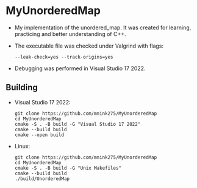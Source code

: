 # MyUnorderedMap

- My implementation of the unordered_map. It was created for learning, practicing and better understanding of C++.

- The executable file was checked under Valgrind with flags:
  ```shell
  --leak-check=yes --track-origins=yes
  ```
- Debugging was performed in Visual Studio 17 2022.

## Building
- Visual Studio 17 2022:
  ```shell
  git clone https://github.com/mnink275/MyUnorderedMap
  cd MyUnorderedMap
  cmake -S . -B build -G "Visual Studio 17 2022"
  cmake --build build
  cmake --open build
  ```

- Linux:
  ```shell
  git clone https://github.com/mnink275/MyUnorderedMap
  cd MyUnorderedMap
  cmake -S . -B build -G "Unix Makefiles"
  cmake --build build
  ./build/UnorderedMap
  ```
